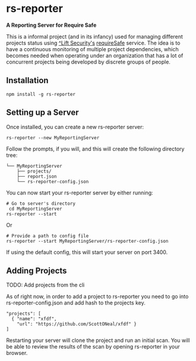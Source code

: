 # rs-reporter

**A Reporting Server for Require Safe**

This is a informal project (and in its infancy) used for managing different projects status using [^Lift Security's](https://liftsecurity.io/) [requireSafe](http://requiresafe.com/) service. The idea is to have a continuous monitoring of multiple project dependencies, which becomes needed when operating under an organization that has a lot of concurrent projects being developed by discrete groups of people.

## Installation

```
npm install -g rs-reporter
```

## Setting up a Server

Once installed, you can create a new rs-reporter server:

```
rs-reporter --new MyReportingServer
```

Follow the prompts, if you will, and this will create the following directory tree:

```
└── MyReportingServer
    ├── projects/
    ├── report.json
    └── rs-reporter-config.json
```

You can now start your rs-reporter server by either running:

```
# Go to server's directory
 cd MyReportingServer
rs-reporter --start
```

Or

```
# Provide a path to config file
rs-reporter --start MyReportingServer/rs-reporter-config.json
```

If using the default config, this will start your server on port 3400.

## Adding Projects

TODO: Add projects from the cli

As of right now, in order to add a project to rs-reporter you need to go into rs-reporter-config.json and add hash to the projects key.
```
"projects": [
  { "name": "xfdf",
    "url": "https://github.com/ScottONeal/xfdf" }
]
```

Restarting your server will clone the project and run an initial scan. You will be able to review the results of the scan by opening rs-reporter in your browser.

